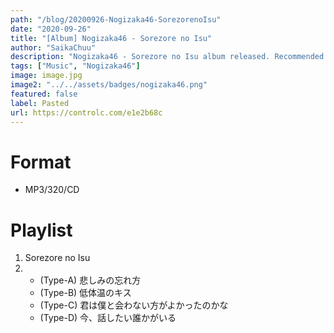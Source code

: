 ```yaml
---
path: "/blog/20200926-Nogizaka46-SorezorenoIsu"
date: "2020-09-26"
title: "[Album] Nogizaka46 - Sorezore no Isu"
author: "SaikaChuu"
description: "Nogizaka46 - Sorezore no Isu album released. Recommended Music!"
tags: ["Music", "Nogizaka46"]
image: image.jpg
image2: "../../assets/badges/nogizaka46.png"
featured: false
label: Pasted
url: https://controlc.com/e1e2b68c
---
```


# Format

- MP3/320/CD

# Playlist

1. Sorezore no Isu
2. - (Type-A) 悲しみの忘れ方
   - (Type-B) 低体温のキス
   - (Type-C) 君は僕と会わない方がよかったのかな
   - (Type-D) 今、話したい誰かがいる
